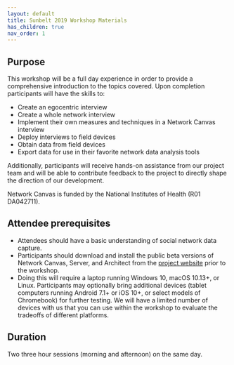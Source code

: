 ```yaml
---
layout: default
title: Sunbelt 2019 Workshop Materials
has_children: true
nav_order: 1
---
```


## Purpose

This workshop will be a full day experience in order to provide a comprehensive introduction to the topics covered. Upon completion participants will have the skills to:

* Create an egocentric interview
* Create a whole network interview
* Implement their own measures and techniques in a Network Canvas interview
* Deploy interviews to field devices
* Obtain data from field devices
* Export data for use in their favorite network data analysis tools

Additionally, participants will receive hands-on assistance from our project team and will be able to contribute feedback to the project to directly shape the direction of our development.

Network Canvas is funded by the National Institutes of Health (R01 DA042711).

## Attendee prerequisites

* Attendees should have a basic understanding of social network data capture.
* Participants should download and install the public beta versions of Network Canvas, Server, and Architect from the [project website](https://networkcanvas.com) prior to the workshop.
* Doing this will require a laptop running Windows 10, macOS 10.13+, or Linux. Participants may optionally bring additional devices (tablet computers running Android 7.1+ or iOS 10+, or select models of Chromebook) for further testing. We will have a limited number of devices with us that you can use within the workshop to evaluate the tradeoffs of different platforms.

## Duration

Two three hour sessions (morning and afternoon) on the same day.
